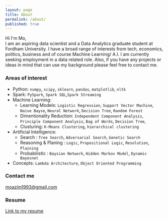 ```yaml
---
layout: page
title: About
permalink: /about/
published: true
---
```

Hi I'm Mo,  
I am an aspiring data scientist and a Data Analytics graduate student at Fordham University. I have a broad range of interests from tech, economics, politics, business and of course Machine Learning/ A.I.
I am currently seeking employment in a data related role. Also, if you have any projects or ideas in mind that can use my background please feel free to contact me.

### Areas of interest
- Python: `numpy`, `scipy`, `sklearn`, `pandas`, `matplotlib`, `nltk`
- Spark: `PySpark`, `Spark SQL`,`Spark Streaming`
- Machine Learning:
    - Learning Models: `Logistic Regression`, `Support Vector Machine`, `Naive Bayse`, `Neural Network`, `Decision Tree`, `Random Forest`
    - Dimentionality Reduction:  `Independent Component Analysis`, `Principle Component Analysis`, `Bag of Words`, `Decision Tree`, 
    - Clusturing: `K-Means Clustering`, `hierarchical clustering`
- Artificial Intelligence:
	- Search : `Tree Search`, `Adversarial Search`, `Genetic Search`
    - Reasoning & Planing : `Logic`, `Propositional Logic`, `Resolution`, `Plaining`
    - Probabilistic : `Baysian Network`, `Hidden Markov Model`, `Dynamic Bayesnet`
- Concepts: `Lambda Architecture`, `Object Oriented Programming`


### Contact me
[moazim1993@gmail.com](mailtomoazim1993@gmail.com)

### Resume
[Link to my resume](https://drive.google.com/file/d/1gPKS3IzlWsGq5Nh3-j-2ThWoCHdVTwbW/view?usp=sharing)
